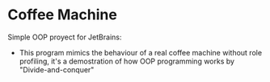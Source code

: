 # Coffee Machine
Simple OOP proyect for JetBrains:

- This program mimics the behaviour of a real coffee machine without role profiling, it's a demostration of how OOP programming works by "Divide-and-conquer"
